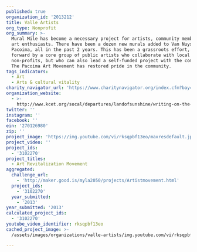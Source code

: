 ```yaml
---
published: true
organization_id: '2013212'
title: Valle Artists
org_type: Nonprofit
org_summary: >-
  Mural Mile has become a necessary project for artists, community members, and
  art enthusiasts. There have been a dozen new murals added to Van Nuys Blvd. in
  Pacoima, all in the past 2 years. This has been a grassroots effort, propelled
  forward by a core group of public artists who collaborate with local
  non-profits, but who can also lead a self-funded project with the community.
  The Pacoima Art Movement has restored pride in the community.
tags_indicators:
  - Art
  - Arts & cultural vitality
charity_navigator_url: 'https://www.charitynavigator.org/index.cfm?bay=search.profile&ein=270126980'
organization_website:
  - >-
    http://www.kcet.org/socal/departures/landofsunshine/writing-on-the-wall/the-muralist-mile-of-northeast-san-fernando-valley.html
twitter: ''
instagram: ''
facebook: ''
ein: '270126980'
zip: ''
project_image: 'https://img.youtube.com/vi/rksqpbf13eo/maxresdefault.jpg'
project_video: ''
project_ids:
  - '3102270'
project_titles:
  - Art Revitalization Movement
aggregated:
  challenge_url:
    - 'http://maker.good.is/myla2050/projects/Artistmovement.html'
  project_ids:
    - '3102270'
  year_submitted:
    - '2013'
year_submitted: '2013'
calculated_project_ids:
  - '3102270'
youtube_video_identifier: rksqpbf13eo
cached_project_image: >-
  /assets/images/organizations/valle-artists/img.youtube.com/vi/rksqpbf13eo/maxresdefault.jpg

---
```

